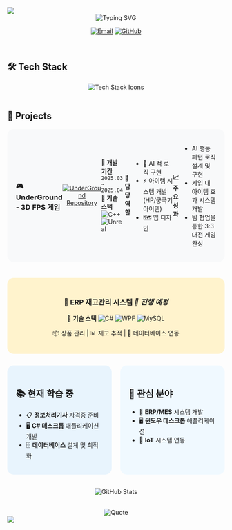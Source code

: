 <img src="https://capsule-render.vercel.app/api?type=waving&height=180&color=0:6E5494,50:8A63B4,100:4B367C&text=DHJJJS&fontColor=ffffff&fontSize=70&animation=twinkling&fontAlignY=35" />

<div align="center">
<img src="https://readme-typing-svg.herokuapp.com?font=Fira+Code&weight=500&size=22&pause=1000&color=6E5494&background=F5F5F500&center=true&vCenter=true&width=600&lines=윈도우+플랫폼+기반+IoT+시스템+개발자+과정+수료+예정;ERP+시스템+개발에+관심이+많은+개발자입니다" alt="Typing SVG" />

[![Email](https://img.shields.io/badge/Email-sjdldi123%40gmail.com-EA4335?style=flat-square&logo=gmail&logoColor=white)](mailto:sjdldi123@gmail.com)
[![GitHub](https://img.shields.io/badge/Github-DHJJJS-6E5494?style=flat-square&logo=github&logoColor=white)](https://github.com/DHJJJS)

</div>

<br>

## 🛠️ Tech Stack

<div align="center">
<img src="https://skillicons.dev/icons?i=cs,cpp,python,mysql,dotnet,unreal,docker,visualstudio&theme=light" alt="Tech Stack Icons"/>
</div>

<br>

## 💼 Projects

<div style="display: flex; align-items: center; background-color: #f8f9fa; padding: 20px; border-radius: 15px; margin: 10px 0;">

### 🎮 **UnderGround - 3D FPS 게임**

<div align="center">
<a href="https://github.com/Pknu-IoT-ifteam/UnderGround">
<img src="https://github-readme-stats.vercel.app/api/pin/?username=Pknu-IoT-ifteam&repo=UnderGround&theme=vue&hide_border=true&bg_color=f8f9fa&title_color=6E5494&text_color=2c3e50&icon_color=6E5494" alt="UnderGround Repository"/>
</a>
</div>

**📅 개발 기간** `2025.03 ~ 2025.04`  
**🔧 기술 스택** ![C++](https://img.shields.io/badge/C++-00599C?style=flat&logo=cplusplus&logoColor=white) ![Unreal](https://img.shields.io/badge/Unreal-0E1128?style=flat&logo=unreal-engine&logoColor=white)

**👤 담당 역할**
- 🤖 AI 적 로직 구현
- ⚡ 아이템 시스템 개발 (HP/궁극기 아이템)  
- 🗺️ 맵 디자인

**📈 주요 성과**
- AI 행동 패턴 로직 설계 및 구현
- 게임 내 아이템 효과 시스템 개발
- 팀 협업을 통한 3:3 대전 게임 완성

</div>

<br>

<div align="center" style="background-color: #fff3cd; padding: 20px; border-radius: 15px; margin: 10px 0;">

### 💼 **ERP 재고관리 시스템** *🚧 진행 예정*

**🔧 기술 스택** ![C#](https://img.shields.io/badge/C%23-239120?style=flat&logo=c-sharp&logoColor=white) ![WPF](https://img.shields.io/badge/WPF-0078D6?style=flat&logo=windows&logoColor=white) ![MySQL](https://img.shields.io/badge/MySQL-4479A1?style=flat&logo=mysql&logoColor=white)

📦 상품 관리 | 📊 재고 추적 | 🔗 데이터베이스 연동

</div>

<br>

<div style="display: flex; justify-content: space-between; gap: 20px;">

<div style="flex: 1; background-color: #e8f4fd; padding: 20px; border-radius: 15px;">

## 📚 현재 학습 중

- 📋 **정보처리기사** 자격증 준비
- 🖥️ **C# 데스크톱** 애플리케이션 개발  
- 🗄️ **데이터베이스** 설계 및 최적화

</div>

<div style="flex: 1; background-color: #f0f9ff; padding: 20px; border-radius: 15px;">

## 🎯 관심 분야

- 💼 **ERP/MES** 시스템 개발
- 🖥️ **윈도우 데스크톱** 애플리케이션
- 🔗 **IoT** 시스템 연동

</div>

</div>

<br>

<div align="center">

![GitHub Stats](https://github-readme-stats.vercel.app/api?username=DHJJJS&show_icons=true&theme=vue&hide_border=true&bg_color=f8f9fa&title_color=6E5494&text_color=2c3e50&icon_color=6E5494)

<br>

<img src="https://quotes-github-readme.vercel.app/api?type=horizontal&theme=light&quote=Code%20is%20like%20humor.%20When%20you%20have%20to%20explain%20it,%20it's%20bad&author=Cory%20House" alt="Quote"/>

</div>

<img src="https://capsule-render.vercel.app/api?type=waving&height=100&section=footer&color=0:6E5494,100:4B367C" />